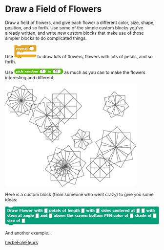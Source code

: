 # Draw a Field of Flowers

Draw a field of flowers, and give each flower a different color, size, shape, position, and so forth. Use some of the simple custom blocks you've already written, and write new custom blocks that make use of those simpler blocks to do complicated things.  
  
Use ![](../.gitbook/assets/image%20%2835%29.png) to draw lots of flowers, flowers with lots of petals, and so forth.  
  
Use ![](../.gitbook/assets/image%20%28149%29.png) as much as you can to make the flowers interesting and different.

![](../.gitbook/assets/image%20%28347%29.png)

Here is a custom block \(from someone who went crazy\) to give you some ideas:

![](../.gitbook/assets/image%20%28100%29.png)

And another example...

[herbeFoleFleurs](https://snap.berkeley.edu/snap/snap.html#present:Username=annechinn&ProjectName=herbeFoleFleurs)

